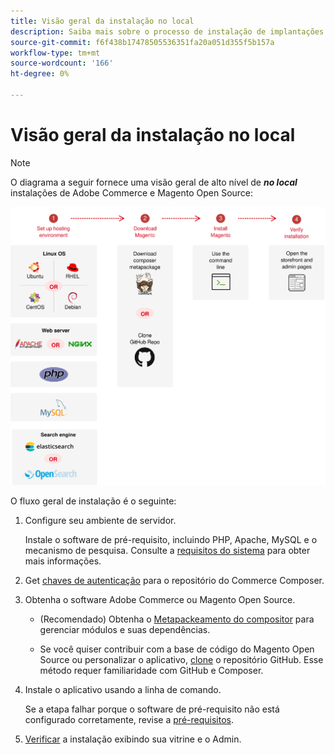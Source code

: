 ```yaml
---
title: Visão geral da instalação no local
description: Saiba mais sobre o processo de instalação de implantações locais do Adobe Commerce e do Magento Open Source.
source-git-commit: f6f438b17478505536351fa20a051d355f5b157a
workflow-type: tm+mt
source-wordcount: '166'
ht-degree: 0%

---
```



# Visão geral da instalação no local

>[!NOTE]
>
>O diagrama a seguir fornece uma visão geral de alto nível de _**no local**_ instalações de Adobe Commerce e Magento Open Source:

![Como a instalação funciona](../assets/installation/install-diagram-24.svg)

O fluxo geral de instalação é o seguinte:

1. Configure seu ambiente de servidor.

   Instale o software de pré-requisito, incluindo PHP, Apache, MySQL e o mecanismo de pesquisa. Consulte a [requisitos do sistema](system-requirements.md) para obter mais informações.

1. Get [chaves de autenticação](prerequisites/authentication-keys.md) para o repositório do Commerce Composer.

1. Obtenha o software Adobe Commerce ou Magento Open Source.

   * (Recomendado) Obtenha o [Metapackeamento do compositor](composer.md) para gerenciar módulos e suas dependências.

   * Se você quiser contribuir com a base de código do Magento Open Source ou personalizar o aplicativo, [clone](https://developer.adobe.com/commerce/contributor/guides/install/clone-repository/) o repositório GitHub. Esse método requer familiaridade com GitHub e Composer.

1. Instale o aplicativo usando a linha de comando.

   Se a etapa falhar porque o software de pré-requisito não está configurado corretamente, revise a [pré-requisitos](prerequisites/overview.md).

1. [Verificar](next-steps/verify.md) a instalação exibindo sua vitrine e o Admin.


